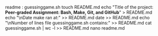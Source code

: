 readme : guessinggame.sh
	touch README.md
	echo "Title of the project: __Peer-graded Assignment: Bash, Make, Git, and GitHub__" > README.md
	echo "\nDate make ran at:" >> README.md
	date >> README.md
	echo "\nNumber of lines file guessinggame.sh contains:" >> README.md
	cat guessinggame.sh | wc -l >> README.md
nano readme.md
